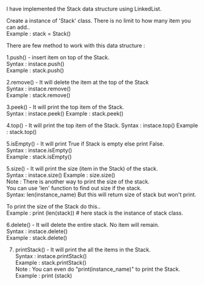I have implemented the Stack data structure using LinkedList.

Create a instance of 'Stack' class. There is no limit to how many item you can add..  
  Example : stack = Stack()

There are few method to work with this data structure :  

1.push() - insert item on top of the Stack.  
  Syntax : instace.push()  
  Example : stack.push()  

2.remove() - It will delete the item at the top of the Stack  
  Syntax : instace.remove()  
  Example : stack.remove()  

3.peek() - It will print the top item of the Stack.  
  Syntax : instace.peek() Example : stack.peek()  

4.top() - It will print the top item of the Stack. 
  Syntax : instace.top() Example : stack.top()  

5.isEmpty() - It will print True if Stack is empty else print False.  
  Syntax : instace.isEmpty()  
  Example : stack.isEmpty()  

5.size() - It will print the size (item in the Stack) of the stack.  
  Syntax : instace.size() Example : size.size()  
Note : There is another way to print the size of the stack.  
You can use 'len' function to find out size if the stack.  
  Syntax: len(instance_name) But this will return size of stack but won't print.  

To print the size of the Stack do this..  
Example : print (len(stack)) # here stack is the instance of stack class.  

6.delete() - It will delete the entire stack. No item will remain.  
  Syntax : instace.delete()  
  Example : stack.delete()  

7. printStack() - It will print the all the items in the Stack.  
   Syntax : instace.printStack()  
   Example : stack.printStack()  
Note : You can even do "print(instance_name)" to print the Stack.  
   Example : print (stack)  

